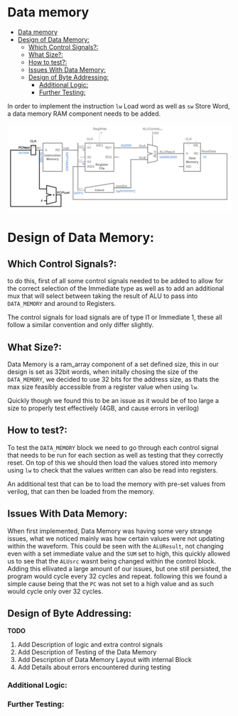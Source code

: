 # Data memory

- [Data memory](#data-memory)
- [Design of Data Memory:](#design-of-data-memory)
  - [Which Control Signals?:](#which-control-signals)
  - [What Size?:](#what-size)
  - [How to test?:](#how-to-test)
  - [Issues With Data Memory:](#issues-with-data-memory)
  - [Design of Byte Addressing:](#design-of-byte-addressing)
    - [Additional Logic:](#additional-logic)
    - [Further Testing:](#further-testing)


In order to implement the instruction `lw` Load word as well as `sw` Store Word, a data memory RAM component needs to be added.

![microarchitecture](./images/new_microarchitecture.png)

# Design of Data Memory:

## Which Control Signals?:

to do this, first of all some control signals needed to be added to allow for the correct selection of the Immediate type as well as to add an additional mux that will select between taking the result of ALU to pass into `DATA_MEMORY` and around to Registers.

The control signals for load signals are of type I1 or Immediate 1, these all follow a similar convention and only differ slightly.

## What Size?:
Data Memory is a ram_array component of a set defined size, this in our design is set as 32bit words, when initally chosing the size of the `DATA_MEMORY`, we decided to use 32 bits for the address size, as thats the max size feasibly accessible from a register value when using `lw`.

Quickly though we found this to be an issue as it would be of too large a size to properly test effectively (4GB, and cause errors in verilog)


## How to test?:
To test the `DATA_MEMORY` block we need to go through each control signal that needs to be run for each section as well as testing that they correctly reset. On top of this we should then load the values stored into memory using `lw` to check that the values written can also be read into registers.

An additional test that can be to load the memory with pre-set values from verilog, that can then be loaded from the memory.

## Issues With Data Memory:

When first implemented, Data Memory was having some very strange issues, what we noticed mainly was how certain values were not updating within the waveform. This could be seen with the `ALUResult`, not changing even with a set immediate value and the `SUM` set to high, this quickly allowed us to see that the `ALUsrc` wasnt being changed within the control block. Adding this ellivated a large amount of our issues, but one still persisted, the program would cycle every 32 cycles and repeat. following this we found a simple cause being that the `PC` was not set to a high value and as such would cycle only over 32 cycles.


## Design of Byte Addressing:

**TODO**
1. Add Description of logic and extra control signals
2. Add Description of Testing of the Data Memory
3. Add Description of Data Memory Layout with internal Block
4. Add Details about errors encountered during testing
### Additional Logic:

### Further Testing:
